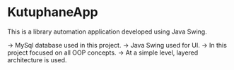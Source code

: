 # KutuphaneApp

This is a library automation application developed using Java Swing.

-> MySql database used in this project.
-> Java Swing used for UI.
-> In this project focused on all OOP concepts.
-> At a simple level, layered architecture is used.
